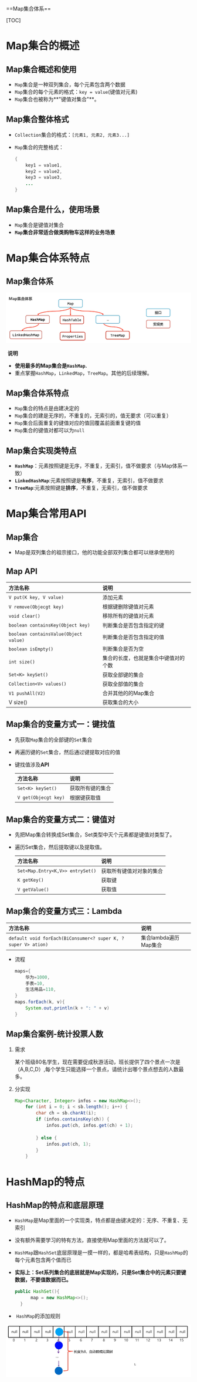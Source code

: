 ==Map集合体系==

[TOC]



# Map集合的概述

## Map集合概述和使用

- `Map`集合是一种双列集合，每个元素包含两个数据
- `Map`集合的每个元素的格式：`key = value`(键值对元素)
- `Map`集合也被称为**"键值对集合"**。

## Map集合整体格式

- `Collection`集合的格式：`[元素1, 元素2, 元素3...]`

- `Map`集合的完整格式：

  ```java
  {
      key1 = value1,
      key2 = value2,
      key3 = value3,
      ...
  }
  ```

## Map集合是什么，使用场景

- `Map`集合是键值对集合
- **`Map`集合非常适合做类购物车这样的业务场景**

# Map集合体系特点

## Map集合体系

![image-20220810193023160](img/Map/image-20220810193023160.png)

​	**说明**

- **使用最多的Map集合是`HashMap`.**
- 重点掌握`HashMap`，`LinkedMap`，`TreeMap`。其他的后续理解。

## Map集合体系特点

- `Map`集合的特点是由建决定的
- `Map`集合的建是无序的，不重复的，无索引的，值无要求（可以重复）
- `Map`集合后面重复的键值对应的值回覆盖前面重复键的值
- `Map`集合的键值对都可以为`null`

## Map集合实现类特点

- **`HashMap`**：元素按照键是无序，不重复，无索引，值不做要求（与Map体系一致）
- **`LinkedHashMap`**:元素按照键是**有序**，不重复，无索引，值不做要求
- **`TreeMap`**:元素按照键是**排序**，不重复，无索引，值不做要求

# Map集合常用API

## Map集合

- Map是双列集合的祖宗接口，他的功能全部双列集合都可以继承使用的

## Map API

| 方法名称                              | 说明                                 |
| :------------------------------------ | :----------------------------------- |
| `V put(K key, V value)`               | 添加元素                             |
| `V remove(Objecgt key)`               | 根据键删除键值对元素                 |
| `void clear()`                        | 移除所有的键值对元素                 |
| `boolean containsKey(Object key)`     | 判断集合是否包含指定的键             |
| `boolean containsValue(Object value)` | 判断集合是否包含指定的值             |
| `boolean isEmpty()`                   | 判断集合是否为空                     |
| `int size()`                          | 集合的长度，也就是集合中键值对的个数 |
| `Set<K> keySet()`                     | 获取全部键的集合                     |
| `Collection<V> values()`              | 获取全部值的集合                     |
| `V1 pushAll(V2)`                      | 合并其他的的Map集合                  |
| V size()                              | 获取集合的大小                       |

## Map集合的变量方式一：键找值

- 先获取`Map`集合的全部键的`Set`集合

- 再遍历键的`Set`集合，然后通过键提取对应的值

- 键找值涉及**API**

  
  
  | 方法名称             | 说明             |
  | :------------------- | :--------------- |
  | `Set<K> keySet()`    | 获取所有键的集合 |
  | `V get(Objecgt key)` | 根据键获取值     |

## Map集合的变量方式二：键值对

- 先把Map集合转换成Set集合，Set类型中灭个元素都是键值对类型了。

- 遍历Set集合，然后提取键以及提取值。

  | 方法名称                         | 说明                     |
  | :------------------------------- | :----------------------- |
  | `Set<Map.Entry<K,V>> entrySet()` | 获取所有键值对对象的集合 |
  | `K getKey()`                     | 获取键                   |
  | `V getValue()`                   | 获取值                   |

## Map集合的变量方式三：Lambda

| 方法名称                                                     | 说明                  |
| :----------------------------------------------------------- | :-------------------- |
| `default void forEach(BiConsumer<? super K, ? super V> ation)` | 集合lambda遍历Map集合 |

- 流程

  ```java
  maps={
      华为=1000,
      手表=10,
      生活用品=110,
  }
  maps.forEach(k, v){
      System.out,println(k + ": " + v)
  }
  ```

## Map集合案例-统计投票人数

1. 需求

   某个班级80名学生，现在需要促成秋游活动，班长提供了四个景点一次是（A,B,C,D）,每个学生只能选择一个景点，请统计出哪个景点想去的人数最多。

2. 分实现

   ```java
   Map<Character, Integer> infos = new HashMap<>();
       for (int i = 0; i < sb.length(); i++) {
           char ch = sb.charAt(i);
           if (infos.containsKey(ch)) {
               infos.put(ch, infos.get(ch) + 1);
   
           } else {
               infos.put(ch, 1);
           }
       }
   ```

# HashMap的特点

## HashMap的特点和底层原理

- `HashMap`是Map里面的一个实现类，特点都是由键决定的：无序、不重复、无索引

- 没有额外需要学习的特有方法，直接使用Map里面的方法就可以了。

- `HashMap`跟`HashSet`底层原理是一摸一样的，都是哈希表结构，只是`HashMap`的每个元素包含两个值而已

- **实际上：Set系列集合的底层就是Map实现的，只是Set集合中的元素只要键数据，不要值数据而已。**

  ```java
  public HashSet(){
        map = new HashMap<>();
    } 
  ```

  

- ​	`HashMap`的添加规则

<img src="img/Map/image-20220812092133281.png" alt="image-20220812092133281" style="zoom:67%;" />



